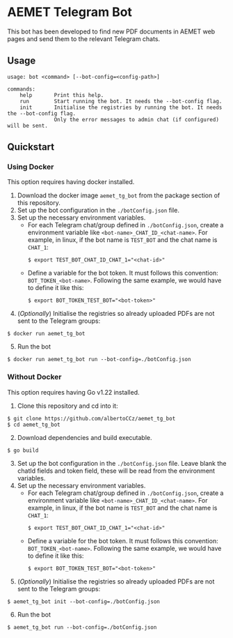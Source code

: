 # AEMET Telegram Bot
This bot has been developed to find new PDF documents in AEMET web pages and send them to the relevant Telegram chats.

## Usage
```console
usage: bot <command> [--bot-config=<config-path>]

commands:
    help       Print this help.
    run        Start running the bot. It needs the --bot-config flag.
    init       Initialise the registries by running the bot. It needs the --bot-config flag.
               Only the error messages to admin chat (if configured) will be sent.
```

## Quickstart
### Using Docker
This option requires having docker installed.

1. Download the docker image `aemet_tg_bot` from the package section of this repository.
2. Set up the bot configuration in the `./botConfig.json` file.
3. Set up the necessary environment variables.
    - For each Telegram chat/group defined in `./botConfig.json`, create a environment variable like `<bot-name>_CHAT_ID_<chat-name>`. For example, in linux, if the bot name is `TEST_BOT` and the chat name is `CHAT_1`:
      ```console
      $ export TEST_BOT_CHAT_ID_CHAT_1="<chat-id>"
      ```
    - Define a variable for the bot token. It must follows this convention: `BOT_TOKEN_<bot-name>`. Following the same example, we would have to define it like this:
      ```console
      $ export BOT_TOKEN_TEST_BOT="<bot-token>"
      ```
4. (_Optionally_) Initialise the registries so already uploaded PDFs are not sent to the Telegram groups:
```console
$ docker run aemet_tg_bot
```
5. Run the bot
```console
$ docker run aemet_tg_bot run --bot-config=./botConfig.json
```

### Without Docker
This option requires having Go v1.22 installed.

1. Clone this repository and cd into it:
```console
$ git clone https://github.com/albertoCCz/aemet_tg_bot
$ cd aemet_tg_bot
```
2. Download dependencies and build executable.
```console
$ go build
```
3. Set up the bot configuration in the `./botConfig.json` file. Leave blank the chatId fields and token field, these will be read from the environment variables.
4. Set up the necessary environment variables.
    - For each Telegram chat/group defined in `./botConfig.json`, create a environment variable like `<bot-name>_CHAT_ID_<chat-name>`. For example, in linux, if the bot name is `TEST_BOT` and the chat name is `CHAT_1`:
      ```console
      $ export TEST_BOT_CHAT_ID_CHAT_1="<chat-id>"
      ```
    - Define a variable for the bot token. It must follows this convention: `BOT_TOKEN_<bot-name>`. Following the same example, we would have to define it like this:
      ```console
      $ export BOT_TOKEN_TEST_BOT="<bot-token>"
      ```
5. (_Optionally_) Initialise the registries so already uploaded PDFs are not sent to the Telegram groups:
```console
$ aemet_tg_bot init --bot-config=./botConfig.json
```
6. Run the bot
```console
$ aemet_tg_bot run --bot-config=./botConfig.json
```

